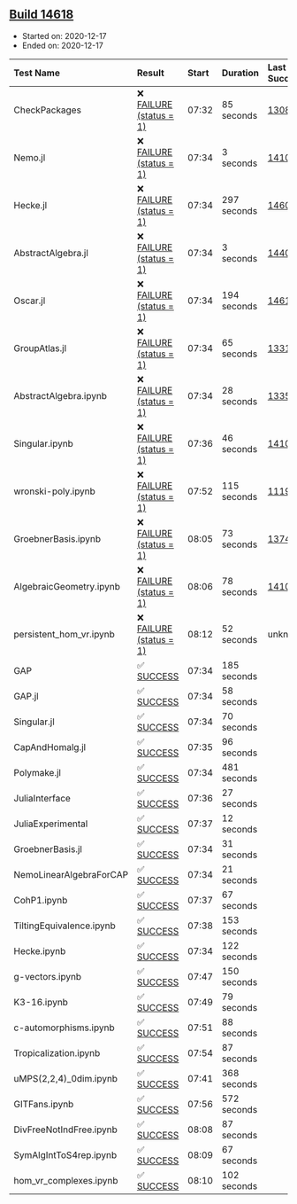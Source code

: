 ## [Build 14618](https://oscarci.mathematik.uni-kl.de/job/oscar/14618/)

* Started on: 2020-12-17
* Ended on: 2020-12-17

| Test Name    | Result | Start | Duration | Last Success | First Failure |
|:-------------|:-------|:------|:---------|:-------------|:--------------|
| CheckPackages | ❌ [FAILURE (status = 1)](https://oscarci.mathematik.uni-kl.de/job/oscar/14618/artifact/logs/build-14618/CheckPackages.log) | 07:32 | 85 seconds | [13085](https://oscarci.mathematik.uni-kl.de/job/oscar/13085/) | [13086](https://oscarci.mathematik.uni-kl.de/job/oscar/13086/) |
| Nemo.jl | ❌ [FAILURE (status = 1)](https://oscarci.mathematik.uni-kl.de/job/oscar/14618/artifact/logs/build-14618/Nemo.jl.log) | 07:34 | 3 seconds | [14101](https://oscarci.mathematik.uni-kl.de/job/oscar/14101/) | [14102](https://oscarci.mathematik.uni-kl.de/job/oscar/14102/) |
| Hecke.jl | ❌ [FAILURE (status = 1)](https://oscarci.mathematik.uni-kl.de/job/oscar/14618/artifact/logs/build-14618/Hecke.jl.log) | 07:34 | 297 seconds | [14608](https://oscarci.mathematik.uni-kl.de/job/oscar/14608/) | [14609](https://oscarci.mathematik.uni-kl.de/job/oscar/14609/) |
| AbstractAlgebra.jl | ❌ [FAILURE (status = 1)](https://oscarci.mathematik.uni-kl.de/job/oscar/14618/artifact/logs/build-14618/AbstractAlgebra.jl.log) | 07:34 | 3 seconds | [14405](https://oscarci.mathematik.uni-kl.de/job/oscar/14405/) | [14406](https://oscarci.mathematik.uni-kl.de/job/oscar/14406/) |
| Oscar.jl | ❌ [FAILURE (status = 1)](https://oscarci.mathematik.uni-kl.de/job/oscar/14618/artifact/logs/build-14618/Oscar.jl.log) | 07:34 | 194 seconds | [14616](https://oscarci.mathematik.uni-kl.de/job/oscar/14616/) | [14617](https://oscarci.mathematik.uni-kl.de/job/oscar/14617/) |
| GroupAtlas.jl | ❌ [FAILURE (status = 1)](https://oscarci.mathematik.uni-kl.de/job/oscar/14618/artifact/logs/build-14618/GroupAtlas.jl.log) | 07:34 | 65 seconds | [13311](https://oscarci.mathematik.uni-kl.de/job/oscar/13311/) | [13312](https://oscarci.mathematik.uni-kl.de/job/oscar/13312/) |
| AbstractAlgebra.ipynb | ❌ [FAILURE (status = 1)](https://oscarci.mathematik.uni-kl.de/job/oscar/14618/artifact/logs/build-14618/AbstractAlgebra.ipynb.log) | 07:34 | 28 seconds | [13355](https://oscarci.mathematik.uni-kl.de/job/oscar/13355/) | [13356](https://oscarci.mathematik.uni-kl.de/job/oscar/13356/) |
| Singular.ipynb | ❌ [FAILURE (status = 1)](https://oscarci.mathematik.uni-kl.de/job/oscar/14618/artifact/logs/build-14618/Singular.ipynb.log) | 07:36 | 46 seconds | [14101](https://oscarci.mathematik.uni-kl.de/job/oscar/14101/) | [14102](https://oscarci.mathematik.uni-kl.de/job/oscar/14102/) |
| wronski-poly.ipynb | ❌ [FAILURE (status = 1)](https://oscarci.mathematik.uni-kl.de/job/oscar/14618/artifact/logs/build-14618/wronski-poly.ipynb.log) | 07:52 | 115 seconds | [11192](https://oscarci.mathematik.uni-kl.de/job/oscar/11192/) | [11193](https://oscarci.mathematik.uni-kl.de/job/oscar/11193/) |
| GroebnerBasis.ipynb | ❌ [FAILURE (status = 1)](https://oscarci.mathematik.uni-kl.de/job/oscar/14618/artifact/logs/build-14618/GroebnerBasis.ipynb.log) | 08:05 | 73 seconds | [13748](https://oscarci.mathematik.uni-kl.de/job/oscar/13748/) | [13749](https://oscarci.mathematik.uni-kl.de/job/oscar/13749/) |
| AlgebraicGeometry.ipynb | ❌ [FAILURE (status = 1)](https://oscarci.mathematik.uni-kl.de/job/oscar/14618/artifact/logs/build-14618/AlgebraicGeometry.ipynb.log) | 08:06 | 78 seconds | [14101](https://oscarci.mathematik.uni-kl.de/job/oscar/14101/) | [14102](https://oscarci.mathematik.uni-kl.de/job/oscar/14102/) |
| persistent_hom_vr.ipynb | ❌ [FAILURE (status = 1)](https://oscarci.mathematik.uni-kl.de/job/oscar/14618/artifact/logs/build-14618/persistent_hom_vr.ipynb.log) | 08:12 | 52 seconds | unknown | unknown |
| GAP | ✅ [SUCCESS](https://oscarci.mathematik.uni-kl.de/job/oscar/14618/artifact/logs/build-14618/GAP.log) | 07:34 | 185 seconds |  |  |
| GAP.jl | ✅ [SUCCESS](https://oscarci.mathematik.uni-kl.de/job/oscar/14618/artifact/logs/build-14618/GAP.jl.log) | 07:34 | 58 seconds |  |  |
| Singular.jl | ✅ [SUCCESS](https://oscarci.mathematik.uni-kl.de/job/oscar/14618/artifact/logs/build-14618/Singular.jl.log) | 07:34 | 70 seconds |  |  |
| CapAndHomalg.jl | ✅ [SUCCESS](https://oscarci.mathematik.uni-kl.de/job/oscar/14618/artifact/logs/build-14618/CapAndHomalg.jl.log) | 07:35 | 96 seconds |  |  |
| Polymake.jl | ✅ [SUCCESS](https://oscarci.mathematik.uni-kl.de/job/oscar/14618/artifact/logs/build-14618/Polymake.jl.log) | 07:34 | 481 seconds |  |  |
| JuliaInterface | ✅ [SUCCESS](https://oscarci.mathematik.uni-kl.de/job/oscar/14618/artifact/logs/build-14618/JuliaInterface.log) | 07:36 | 27 seconds |  |  |
| JuliaExperimental | ✅ [SUCCESS](https://oscarci.mathematik.uni-kl.de/job/oscar/14618/artifact/logs/build-14618/JuliaExperimental.log) | 07:37 | 12 seconds |  |  |
| GroebnerBasis.jl | ✅ [SUCCESS](https://oscarci.mathematik.uni-kl.de/job/oscar/14618/artifact/logs/build-14618/GroebnerBasis.jl.log) | 07:34 | 31 seconds |  |  |
| NemoLinearAlgebraForCAP | ✅ [SUCCESS](https://oscarci.mathematik.uni-kl.de/job/oscar/14618/artifact/logs/build-14618/NemoLinearAlgebraForCAP.log) | 07:34 | 21 seconds |  |  |
| CohP1.ipynb | ✅ [SUCCESS](https://oscarci.mathematik.uni-kl.de/job/oscar/14618/artifact/logs/build-14618/CohP1.ipynb.log) | 07:37 | 67 seconds |  |  |
| TiltingEquivalence.ipynb | ✅ [SUCCESS](https://oscarci.mathematik.uni-kl.de/job/oscar/14618/artifact/logs/build-14618/TiltingEquivalence.ipynb.log) | 07:38 | 153 seconds |  |  |
| Hecke.ipynb | ✅ [SUCCESS](https://oscarci.mathematik.uni-kl.de/job/oscar/14618/artifact/logs/build-14618/Hecke.ipynb.log) | 07:34 | 122 seconds |  |  |
| g-vectors.ipynb | ✅ [SUCCESS](https://oscarci.mathematik.uni-kl.de/job/oscar/14618/artifact/logs/build-14618/g-vectors.ipynb.log) | 07:47 | 150 seconds |  |  |
| K3-16.ipynb | ✅ [SUCCESS](https://oscarci.mathematik.uni-kl.de/job/oscar/14618/artifact/logs/build-14618/K3-16.ipynb.log) | 07:49 | 79 seconds |  |  |
| c-automorphisms.ipynb | ✅ [SUCCESS](https://oscarci.mathematik.uni-kl.de/job/oscar/14618/artifact/logs/build-14618/c-automorphisms.ipynb.log) | 07:51 | 88 seconds |  |  |
| Tropicalization.ipynb | ✅ [SUCCESS](https://oscarci.mathematik.uni-kl.de/job/oscar/14618/artifact/logs/build-14618/Tropicalization.ipynb.log) | 07:54 | 87 seconds |  |  |
| uMPS(2,2,4)_0dim.ipynb | ✅ [SUCCESS](https://oscarci.mathematik.uni-kl.de/job/oscar/14618/artifact/logs/build-14618/uMPS-2-2-4-_0dim.ipynb.log) | 07:41 | 368 seconds |  |  |
| GITFans.ipynb | ✅ [SUCCESS](https://oscarci.mathematik.uni-kl.de/job/oscar/14618/artifact/logs/build-14618/GITFans.ipynb.log) | 07:56 | 572 seconds |  |  |
| DivFreeNotIndFree.ipynb | ✅ [SUCCESS](https://oscarci.mathematik.uni-kl.de/job/oscar/14618/artifact/logs/build-14618/DivFreeNotIndFree.ipynb.log) | 08:08 | 87 seconds |  |  |
| SymAlgIntToS4rep.ipynb | ✅ [SUCCESS](https://oscarci.mathematik.uni-kl.de/job/oscar/14618/artifact/logs/build-14618/SymAlgIntToS4rep.ipynb.log) | 08:09 | 67 seconds |  |  |
| hom_vr_complexes.ipynb | ✅ [SUCCESS](https://oscarci.mathematik.uni-kl.de/job/oscar/14618/artifact/logs/build-14618/hom_vr_complexes.ipynb.log) | 08:10 | 102 seconds |  |  |
